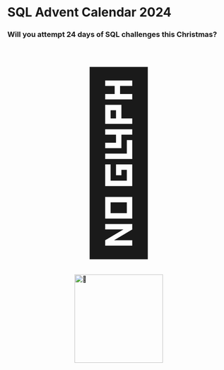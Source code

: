 # SQL Advent Calendar 2024
### Will you attempt 24 days of SQL challenges this Christmas?

# <div style="font-size: 14em; text-align: center;">🎄</div>

<img src="https://twemoji.maxcdn.com/v/13.0.1/72x72/1f384.png" alt="🎄" style="width: 200px; height: 200px; display: block; margin: 0 auto;">
